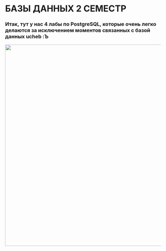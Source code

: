 # БАЗЫ ДАННЫХ 2 СЕМЕСТР

### Итак, тут у нас 4 лабы по PostgreSQL, которые очень легко делаются за исключением моментов связанных с базой данных ucheb :Ъ 

<div align="center">
  <img src="https://media4.giphy.com/media/v1.Y2lkPTc5MGI3NjExMGYxOGRhZjdzdWY4MmpjeXkxaDFoOGhvam1mMHk3amRhc3I3NGZiayZlcD12MV9pbnRlcm5hbF9naWZfYnlfaWQmY3Q9Zw/MT5UUV1d4CXE2A37Dg/giphy.gif" width="650">
</div>